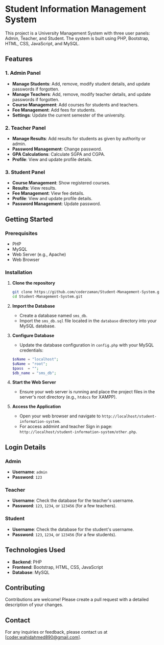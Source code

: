 # Student Information Management System

This project is a University Management System with three user panels: Admin, Teacher, and Student. The system is built using PHP, Bootstrap, HTML, CSS, JavaScript, and MySQL.

## Features

### 1. Admin Panel

- **Manage Students**: Add, remove, modify student details, and update passwords if forgotten.
- **Manage Teachers**: Add, remove, modify teacher details, and update passwords if forgotten.
- **Course Management**: Add courses for students and teachers.
- **Fee Management**: Add fees for students.
- **Settings**: Update the current semester of the university.

### 2. Teacher Panel

- **Manage Results**: Add results for students as given by authority or admin.
- **Password Management**: Change password.
- **GPA Calculations**: Calculate SGPA and CGPA.
- **Profile**: View and update profile details.

### 3. Student Panel

- **Course Management**: Show registered courses.
- **Results**: View results.
- **Fee Management**: View fee details.
- **Profile**: View and update profile details.
- **Password Management**: Update password.

## Getting Started

### Prerequisites

- PHP
- MySQL
- Web Server (e.g., Apache)
- Web Browser

### Installation

1. **Clone the repository**
   ```bash
   git clone https://github.com/coderzaman/Student-Management-System.git
   cd Student-Management-System.git
   ```
2. **Import the Database**

   - Create a database named `sms_db`.
   - Import the `sms_db.sql` file located in the `database` directory into your MySQL database.

3. **Configure Database**

   - Update the database configuration in `config.php` with your MySQL credentials:

   ```php
   $sName = "localhost";
   $uName = "root";
   $pass  = "";
   $db_name = "sms_db";
   ```

4. **Start the Web Server**

   - Ensure your web server is running and place the project files in the server's root directory (e.g., `htdocs` for XAMPP).

5. **Access the Application**
   - Open your web browser and navigate to `http://localhost/student-information-system`.
   - For access addmint and teacher Sign in page: `http://localhost/student-information-system/other.php`.

## Login Details

### Admin

- **Username**: `admin`
- **Password**: `123`

### Teacher

- **Username**: Check the database for the teacher's username.
- **Password**: `123`, `1234`, or `123456` (for a few teachers).

### Student

- **Username**: Check the database for the student's username.
- **Password**: `123`, `1234`, or `123456` (for a few students).

## Technologies Used

- **Backend**: PHP
- **Frontend**: Bootstrap, HTML, CSS, JavaScript
- **Database**: MySQL

## Contributing

Contributions are welcome! Please create a pull request with a detailed description of your changes.

## Contact

For any inquiries or feedback, please contact us at [coder.wahidahmed890@gmail.com].
